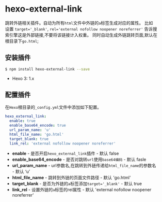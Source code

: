 # hexo-external-link

跳转外链相关插件。自动为所有`html`文件中外链的`a`标签生成对应的属性。
比如 设置 `target='_blank'`, `rel='external nofollow noopener noreferrer'` 告诉搜索引擎这是外部链接,不要将该链接计入权重。
同时自动生成外链跳转页面,默认在根目录下`go.html`;

## 安装插件

``` bash
$ npm install hexo-external-link --save
```

- Hexo 3: 1.x

## 配置插件

在`Hexo`根目录的`_config.yml`文件中添加如下配置。

``` yaml
hexo_external_link:
  enable: true
  enable_base64_encode: true
  url_param_name: 'u'
  html_file_name: 'go.html'
  target_blank: true
  link_rel: 'external nofollow noopener noreferrer'
```

- **enable** - 是否开启`hexo_external_link`插件 - 默认 false
- **enable_base64_encode** - 是否对跳转`url`使用`base64编码` - 默认 fasle
- **url_param_name** - url参数名,在跳转到外链传递给`html_file_name`的参数名 - 默认 ‘u’
- **html_file_name** - 跳转到外链的页面文件路径 - 默认 'go.html'
- **target_blank** - 是否为外链的`a`标签添加`target='_blank'` - 默认 true
- **link_rel** - 设置外链的`a`标签的rel属性 - 默认 'external nofollow noopener noreferrer'
